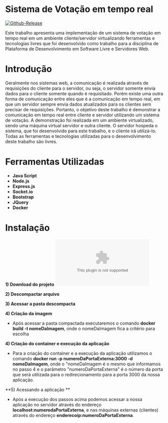 ﻿# Sistema de Votação em tempo real #


[![Github-Release](https://img.shields.io/github/release/filoe/cscore.svg)](https://github.com/myersBR/votacao-app/releases)

Este trabalho apresenta uma implementação de um sistema de votação em tempo real em um ambiente cliente/servidor virtualizando ferramentas e tecnologias livres que foi desenvolvido como trabalho para a disciplina de Plataforma de Desenvolvimento em Software Livre e Servidores Web.

# Introdução
Geralmente nos sistemas web, a comunicação é realizada através de requisições do cliente para o servidor, ou seja, o servidor somente envia dados para o cliente somente quando é requisitado. Porém existe uma outra forma de comunicação entre eles que é a comunicação em tempo real, em que um servidor sempre envia dados atualizados para os clientes sem precisar de requisições.
Portanto, o objetivo deste trabalho é demonstrar a comunicação em tempo real entre cliente e servidor utilizando um sistema de votação. A demonstração foi realizada em um ambiente virtualizado, sendo uma máquina virtual servidor e outra cliente. O servidor hospeda o sistema, que foi desenvolvido para este trabalho, e o cliente irá utilizá-lo.
Todas as ferramentas e tecnologias utilizadas para o desenvolvimento deste trabalho são livres.

# Ferramentas Utilizadas #

 - **Java Script**
 - **Node.js**
 - **Express.js**
 - **Socket.io**
 - **Bootstrap**
 - **JQuery**
 - **Docker**

# Instalação #

**1) Download do projeto** ![Download](https://github.com/myersBR/votacao-app/archive/latest.tar.gz)

**2) Descompactar arquivo**

**3) Acessar a pasta descompacta**

**4) Criação da imagem**

   - Após acessar a pasta compactada executaremos o comando **docker build -t nomeDaImagem**, onde o nomeDaImagem fica a critério para escolha
   
**4) Criação do container e execução da aplicação**

   - Para a criação do container e a execução da aplicação utilizamos o comando **docker run -p numeroDaPortaExterna:3000 -d nomeDaImagem**, onde o "nomeDaImagem é o mesmo que informamos no passo 4 e o parâmetro "numeroDaPortaExterna" é o número da porta que será utilizada para o redirecionamento para a porta 3000 da nossa aplicação.
   
**5) Acessando a aplicação **

 - Após a execução dos passos acima podemos acessar a nossa aplicação no servidor através do endereço **localhost:numerodaPortaExterna**, e nas máquinas externas (clientes) através do endereço **enderecoip:numeroDaPortaExterna**.
   

    
    
   
   


